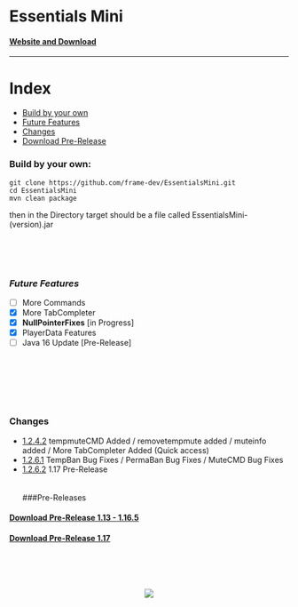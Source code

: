 # Essentials Mini
#### [Website and Download](https://framedev.stream/sites/downloads/essentialsmini)
___
# Index
- [Build by your own](#build-by-your-own)
- [Future Features](#future-features)
- [Changes](#changes)
- [Download Pre-Release](#pre-releases)

### Build by your own:
```
git clone https://github.com/frame-dev/EssentialsMini.git
cd EssentialsMini
mvn clean package
```

then in the Directory target should be a file called EssentialsMini-(version).jar

<br><br><br>

### ***Future Features***
- [ ] More Commands
- [x] More TabCompleter
- [x] **NullPointerFixes** [in Progress]
- [x] PlayerData Features
- [ ] Java 16 Update [Pre-Release]

<br><br><br><br><br>

### Changes
- [1.2.4.2](https://github.com/frame-dev/EssentialsMini/commit/c70967c78ab67f6fcfc3d9acf3159a7249eb3788) tempmuteCMD Added / removetempmute added / muteinfo added / More TabCompleter Added (Quick access)
- [1.2.6.1](https://github.com/frame-dev/EssentialsMini/commit/9cfc6a71501a28fb9f4620fab8090d0d0b05e073) TempBan Bug Fixes / PermaBan Bug Fixes / MuteCMD Bug Fixes
- [1.2.6.2](https://github.com/frame-dev/EssentialsMini/commit/eccef677ab34dbaf1affe5ef106462518788c54d) 1.17 Pre-Release
<br><br><br>
###Pre-Releases
#### [Download Pre-Release 1.13 - 1.16.5](https://github.com/frame-dev/EssentialsMini/releases/download/1.2.6.1-PRE-RELEASE/EssentialsMini-1.2.6.1-PRE-RELEASE.jar)
#### [Download Pre-Release 1.17](https://github.com/frame-dev/EssentialsMini/releases/download/1.2.6.2-PRE-RELEASE/EssentialsMini-1.2.6.2-PRE-RELEASE.jar)
<br><br><br>
<div style="text-align:center"><img src="https://framedev.stream/logo.jpg" /></div>
